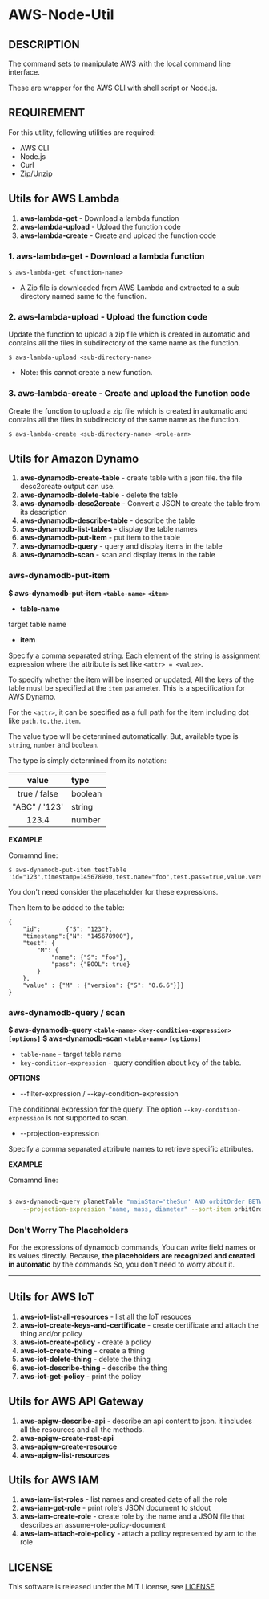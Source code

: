 AWS-Node-Util
=============

DESCRIPTION
-----------

The command sets to manipulate AWS with the local command line interface.

These are wrapper for the AWS CLI with shell script or Node.js.

REQUIREMENT
-----------

For this utility, following utilities are required:

* AWS CLI
* Node.js
* Curl
* Zip/Unzip

Utils for AWS Lambda
-------------------

1. __aws-lambda-get__ - Download a lambda function
2. __aws-lambda-upload__ - Upload the function code
3. __aws-lambda-create__ - Create and upload the function code

### 1. __aws-lambda-get__ - Download a lambda function

```
$ aws-lambda-get <function-name>
```

* A Zip file is downloaded from AWS Lambda and extracted to a sub directory named same to the function.

### 2. __aws-lambda-upload__ - Upload the function code

Update the function to upload a zip file which is created in automatic
and contains all the files in subdirectory of the same name as the
function.

```
$ aws-lambda-upload <sub-directory-name>
```

* Note: this cannot create a new function.

### 3. __aws-lambda-create__ - Create and upload the function code

Create the function to upload a zip file which is created in automatic
and contains all the files in subdirectory of the same name as the
function.

```
$ aws-lambda-create <sub-directory-name> <role-arn>
```

Utils for Amazon Dynamo
-----------------------

1. __aws-dynamodb-create-table__ - create table with a json file. the file desc2create output can use.
1. __aws-dynamodb-delete-table__ - delete the table
1. __aws-dynamodb-desc2create__ - Convert a JSON to create the table from its description
1. __aws-dynamodb-describe-table__ - describe the table
1. __aws-dynamodb-list-tables__ - display the table names
1. __aws-dynamodb-put-item__ - put item to the table
1. __aws-dynamodb-query__ - query and display items in the table
1. __aws-dynamodb-scan__ - scan and display items in the table

### aws-dynamodb-put-item

__$ aws-dynamodb-put-item `<table-name>` `<item>`__

* __table-name__

target table name

* __item__

Specify a comma separated string.
Each element of the string is assignment expression where
the attribute is set like `<attr> = <value>`.

To specify whether the item will be inserted or updated,
All the keys of the table must be specified at the `item`
parameter. This is a specification for AWS Dynamo.

For the `<attr>`, it can be specified as a full path for the item
including dot like `path.to.the.item`.

The value type will be determined automatically.
But, available type is `string`, `number` and `boolean`.

The type is simply determined from its notation:

| value        | type       |
|:------------:|:-----------|
| true / false | boolean    |
| "ABC" / '123'| string     |
| 123.4        | number     |


__EXAMPLE__

Comamnd line:

```
$ aws-dynamodb-put-item testTable 'id="123",timestamp=145678900,test.name="foo",test.pass=true,value.version="0.6.6"'
```

You don't need consider the placeholder for these expressions.

Then Item to be added to the table:

```
{
    "id":       {"S": "123"},
    "timestamp":{"N": "145678900"},
    "test": {
        "M": {
            "name": {"S": "foo"},
            "pass": {"BOOL": true}
        }
    },
    "value" : {"M" : {"version": {"S": "0.6.6"}}}
}
```

### aws-dynamodb-query / scan


__$ aws-dynamodb-query `<table-name>` `<key-condition-expression>` `[options]`__
__$ aws-dynamodb-scan `<table-name>` `[options]`__

* `table-name` - target table name
* `key-condition-expression` - query condition about key of the table.

__OPTIONS__

* --filter-expression / --key-condition-expression

The conditional expression for the query.
The option `--key-condition-expression` is not supported to scan.


* --projection-expression

Specify a comma separated attribute names to retrieve specific attributes.

__EXAMPLE__

Comamnd line:

```bash

$ aws-dynamodb-query planetTable "mainStar='theSun' AND orbitOrder BETWEEN 1 AND 9" \
    --projection-expression "name, mass, diameter" --sort-item orbitOrder

```

### Don't Worry The Placeholders

For the expressions of dynamodb commands,
You can write field names or its values directly.
Because,
__the placeholders are recognized and created in automatic__ by the commands
So, you don't need to worry about it.

----

Utils for AWS IoT
-----------------

1. __aws-iot-list-all-resources__ - list all the IoT resouces
2. __aws-iot-create-keys-and-certificate__ - create certificate and attach the thing and/or policy
3. __aws-iot-create-policy__ - create a policy
4. __aws-iot-create-thing__ - create a thing
5. __aws-iot-delete-thing__ - delete the thing
6. __aws-iot-describe-thing__ - describe the thing
7. __aws-iot-get-policy__ - print the policy


Utils for AWS API Gateway
-------------------------

1. __aws-apigw-describe-api__ - describe an api content to json. it includes all the resources and all the methods.
2. __aws-apigw-create-rest-api__
3. __aws-apigw-create-resource__
4. __aws-apigw-list-resources__

Utils for AWS IAM
-----------------

1. __aws-iam-list-roles__ - list names and created date of all the role
2. __aws-iam-get-role__ - print role's JSON document to stdout
3. __aws-iam-create-role__ - create role by the name and a JSON file that describes an assume-role-policy-document
4. __aws-iam-attach-role-policy__ - attach a policy represented by arn to the role

LICENSE
-------

This software is released under the MIT License, see [LICENSE](LICENSE)
